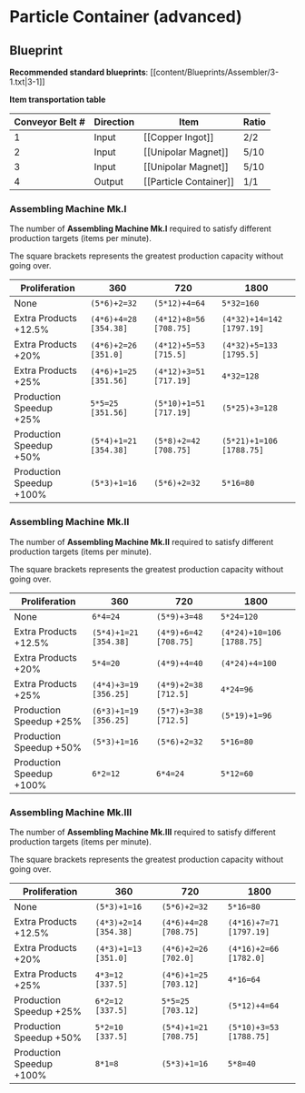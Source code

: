 # Particle Container (advanced)

## Blueprint

**Recommended standard blueprints**: [[content/Blueprints/Assembler/3-1.txt|3-1]]

**Item transportation table**

| Conveyor Belt # | Direction | Item                   | Ratio |
| --------------- | --------- | ---------------------- | ----- |
| 1               | Input     | [[Copper Ingot]]       | 2/2   |
| 2               | Input     | [[Unipolar Magnet]]    | 5/10  |
| 3               | Input     | [[Unipolar Magnet]]    | 5/10  |
| 4               | Output    | [[Particle Container]] | 1/1   |

### Assembling Machine Mk.I

The number of **Assembling Machine Mk.I** required to satisfy different production targets (items per minute).

The square brackets represents the greatest production capacity without going over.

| Proliferation            | 360                   | 720                    | 1800                      |
| ------------------------ | --------------------- | ---------------------- | ------------------------- |
| None                     | `(5*6)+2=32`          | `(5*12)+4=64`          | `5*32=160`                |
| Extra Products +12.5%    | `(4*6)+4=28 [354.38]` | `(4*12)+8=56 [708.75]` | `(4*32)+14=142 [1797.19]` |
| Extra Products +20%      | `(4*6)+2=26 [351.0]`  | `(4*12)+5=53 [715.5]`  | `(4*32)+5=133 [1795.5]`   |
| Extra Products +25%      | `(4*6)+1=25 [351.56]` | `(4*12)+3=51 [717.19]` | `4*32=128`                |
| Production Speedup +25%  | `5*5=25 [351.56]`     | `(5*10)+1=51 [717.19]` | `(5*25)+3=128`            |
| Production Speedup +50%  | `(5*4)+1=21 [354.38]` | `(5*8)+2=42 [708.75]`  | `(5*21)+1=106 [1788.75]`  |
| Production Speedup +100% | `(5*3)+1=16`          | `(5*6)+2=32`           | `5*16=80`                 |

### Assembling Machine Mk.II

The number of **Assembling Machine Mk.II** required to satisfy different production targets (items per minute).

The square brackets represents the greatest production capacity without going over.

| Proliferation            | 360                   | 720                   | 1800                      |
| ------------------------ | --------------------- | --------------------- | ------------------------- |
| None                     | `6*4=24`              | `(5*9)+3=48`          | `5*24=120`                |
| Extra Products +12.5%    | `(5*4)+1=21 [354.38]` | `(4*9)+6=42 [708.75]` | `(4*24)+10=106 [1788.75]` |
| Extra Products +20%      | `5*4=20`              | `(4*9)+4=40`          | `(4*24)+4=100`            |
| Extra Products +25%      | `(4*4)+3=19 [356.25]` | `(4*9)+2=38 [712.5]`  | `4*24=96`                 |
| Production Speedup +25%  | `(6*3)+1=19 [356.25]` | `(5*7)+3=38 [712.5]`  | `(5*19)+1=96`             |
| Production Speedup +50%  | `(5*3)+1=16`          | `(5*6)+2=32`          | `5*16=80`                 |
| Production Speedup +100% | `6*2=12`              | `6*4=24`              | `5*12=60`                 |

### Assembling Machine Mk.III

The number of **Assembling Machine Mk.III** required to satisfy different production targets (items per minute).

The square brackets represents the greatest production capacity without going over.

| Proliferation            | 360                   | 720                   | 1800                    |
| ------------------------ | --------------------- | --------------------- | ----------------------- |
| None                     | `(5*3)+1=16`          | `(5*6)+2=32`          | `5*16=80`               |
| Extra Products +12.5%    | `(4*3)+2=14 [354.38]` | `(4*6)+4=28 [708.75]` | `(4*16)+7=71 [1797.19]` |
| Extra Products +20%      | `(4*3)+1=13 [351.0]`  | `(4*6)+2=26 [702.0]`  | `(4*16)+2=66 [1782.0]`  |
| Extra Products +25%      | `4*3=12 [337.5]`      | `(4*6)+1=25 [703.12]` | `4*16=64`               |
| Production Speedup +25%  | `6*2=12 [337.5]`      | `5*5=25 [703.12]`     | `(5*12)+4=64`           |
| Production Speedup +50%  | `5*2=10 [337.5]`      | `(5*4)+1=21 [708.75]` | `(5*10)+3=53 [1788.75]` |
| Production Speedup +100% | `8*1=8`               | `(5*3)+1=16`          | `5*8=40`                |
